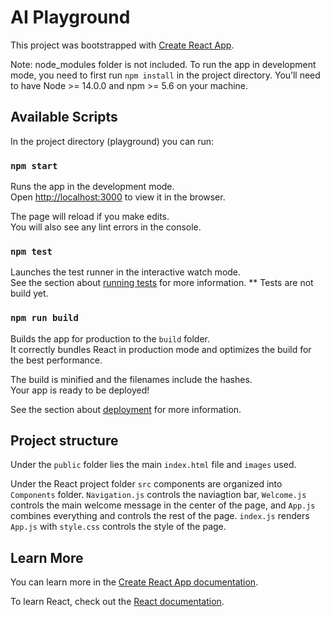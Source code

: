 # AI Playground

This project was bootstrapped with [Create React App](https://github.com/facebook/create-react-app).

Note: node_modules folder is not included. To run the app in development mode, you need to first run
 `npm install`
in the project directory. You’ll need to have Node >= 14.0.0 and npm >= 5.6 on your machine.

## Available Scripts

In the project directory (playground) you can run:

### `npm start`

Runs the app in the development mode.\
Open [http://localhost:3000](http://localhost:3000) to view it in the browser.

The page will reload if you make edits.\
You will also see any lint errors in the console.

### `npm test`

Launches the test runner in the interactive watch mode.\
See the section about [running tests](https://facebook.github.io/create-react-app/docs/running-tests) for more information.
** Tests are not build yet.

### `npm run build`

Builds the app for production to the `build` folder.\
It correctly bundles React in production mode and optimizes the build for the best performance.

The build is minified and the filenames include the hashes.\
Your app is ready to be deployed!

See the section about [deployment](https://facebook.github.io/create-react-app/docs/deployment) for more information.

## Project structure

Under the `public` folder lies the main `index.html` file and `images` used.

Under the React project folder `src` components are organized into `Components` folder.
`Navigation.js` controls the naviagtion bar, `Welcome.js` controls the main welcome message in the center of the page, and `App.js` combines everything and controls the rest of the page.
`index.js` renders `App.js` with `style.css` controls the style of the page.

## Learn More

You can learn more in the [Create React App documentation](https://facebook.github.io/create-react-app/docs/getting-started).

To learn React, check out the [React documentation](https://reactjs.org/).
